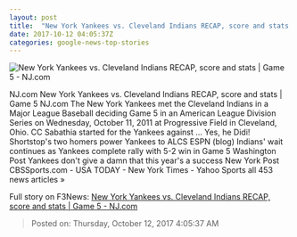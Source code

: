 ```yaml
---
layout: post
title:  "New York Yankees vs. Cleveland Indians RECAP, score and stats | Game 5 - NJ.com"
date: 2017-10-12 04:05:37Z
categories: google-news-top-stories
---
```


![New York Yankees vs. Cleveland Indians RECAP, score and stats | Game 5 - NJ.com](http://image.nj.com/home/njo-media/width620/img/realtimesports_impact/photo/23578388-standard.jpg)

NJ.com New York Yankees vs. Cleveland Indians RECAP, score and stats | Game 5 NJ.com The New York Yankees met the Cleveland Indians in a Major League Baseball deciding Game 5 in an American League Division Series on Wednesday, October 11, 2011 at Progressive Field in Cleveland, Ohio. CC Sabathia started for the Yankees against ... Yes, he Didi! Shortstop's two homers power Yankees to ALCS ESPN (blog) Indians' wait continues as Yankees complete rally with 5-2 win in Game 5 Washington Post Yankees don't give a damn that this year's a success New York Post CBSSports.com - USA TODAY - New York Times - Yahoo Sports all 453 news articles »


Full story on F3News: [New York Yankees vs. Cleveland Indians RECAP, score and stats | Game 5 - NJ.com](http://www.f3nws.com/n/Xt22QJ)

> Posted on: Thursday, October 12, 2017 4:05:37 AM
